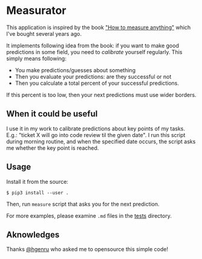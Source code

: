 # Measurator

This application is inspired by the book ["How to measure anything"][book] which I've bought several years ago.

It implements following idea from the book: if you want to make good predictions in some field, you need to _calibrate_ yourself regularly.
This simply means following:

* You make predictions/guesses about something
* Then you evaluate your predictions: are they successful or not
* Then you calculate a total percent of your successful predictions.

If this percent is too low, then your next predictions must use wider borders.

## When it could be useful

I use it in my work to calibrate predictions about key points of my tasks.
E.g.: "ticket X will go into code review til the given date".
I run this script during morning routine, and when the specified date occurs, the script asks me whether the key point is reached.

## Usage

Install it from the source:

```shell
$ pip3 install --user .
```

Then, run `measure` script that asks you for the next prediction.

For more examples, please examine `.md` files in the [tests](measurator/tests) directory.

## Aknowledges

Thanks [@hgenru](https://github.com/hgenru) who asked me to opensource this simple code!

[book]: https://www.howtomeasureanything.com/3rd-edition/